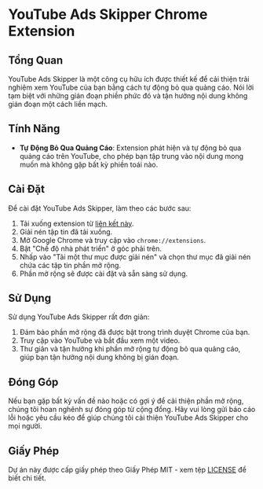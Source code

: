 # YouTube Ads Skipper Chrome Extension

## Tổng Quan
YouTube Ads Skipper là một công cụ hữu ích được thiết kế để cải thiện trải nghiệm xem YouTube của bạn bằng cách tự động bỏ qua quảng cáo. Nói lời tạm biệt với những gián đoạn phiền phức đó và tận hưởng nội dung không gián đoạn một cách liền mạch.

## Tính Năng
- **Tự Động Bỏ Qua Quảng Cáo**: Extension phát hiện và tự động bỏ qua quảng cáo trên YouTube, cho phép bạn tập trung vào nội dung mong muốn mà không gặp bất kỳ phiền toái nào.

## Cài Đặt
Để cài đặt YouTube Ads Skipper, làm theo các bước sau:

1. Tải xuống extension từ [liên kết này](https://github.com/linhll/youtube-ads-skipper/raw/master/download/yt-ads-skipper.zip).
2. Giải nén tập tin đã tải xuống.
3. Mở Google Chrome và truy cập vào `chrome://extensions`.
4. Bật "Chế độ nhà phát triển" ở góc phải trên.
5. Nhấp vào "Tải một thư mục được giải nén" và chọn thư mục đã giải nén chứa các tập tin phần mở rộng.
6. Phần mở rộng sẽ được cài đặt và sẵn sàng sử dụng.

## Sử Dụng
Sử dụng YouTube Ads Skipper rất đơn giản:

1. Đảm bảo phần mở rộng đã được bật trong trình duyệt Chrome của bạn.
2. Truy cập vào YouTube và bắt đầu xem một video.
3. Thư giãn và tận hưởng khi phần mở rộng tự động bỏ qua quảng cáo, giúp bạn tận hưởng nội dung không bị gián đoạn.

## Đóng Góp
Nếu bạn gặp bất kỳ vấn đề nào hoặc có gợi ý để cải thiện phần mở rộng, chúng tôi hoan nghênh sự đóng góp từ cộng đồng. Hãy vui lòng gửi báo cáo lỗi hoặc yêu cầu kéo để giúp chúng tôi cải thiện YouTube Ads Skipper cho mọi người.

## Giấy Phép
Dự án này được cấp giấy phép theo Giấy Phép MIT - xem tệp [LICENSE](LICENSE) để biết chi tiết.
